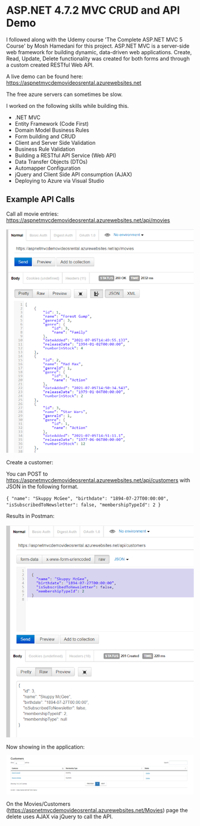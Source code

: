 # ASP.NET 4.7.2 MVC CRUD and API Demo

I followed along with the Udemy course 'The Complete ASP.NET MVC 5 Course' by Mosh Hamedani for this project. ASP.NET MVC is a server-side web framework for building dynamic, data-driven web applications. Create, Read, Update, Delete functionality was created for both forms and through a custom created RESTful Web API.

A live demo can be found here: https://aspnetmvcdemovideosrental.azurewebsites.net 

The free azure servers can sometimes be slow.

I worked on the following skills while building this. 

* .NET MVC
* Entity Framework (Code First)
* Domain Model Business Rules
* Form building and CRUD
* Client and Server Side Validation
* Business Rule Validation
* Building a RESTful API Service (Web API)
* Data Transfer Objects (DTOs)
* Automapper Configuration
* jQuery and Client Side API consumption (AJAX)
* Deploying to Azure via Visual Studio

## Example API Calls

Call all movie entries: https://aspnetmvcdemovideosrental.azurewebsites.net/api/movies

![Screenshot](./Video-Rental/Content/Images/postman-all-movies.png)

Create a customer: 

You can POST to https://aspnetmvcdemovideosrental.azurewebsites.net/api/customers with JSON in the following format. 

`{
    "name": "Skuppy McGee",
    "birthdate": "1894-07-27T00:00:00",
    "isSubscribedToNewsletter": false,
    "membershipTypeId": 2
  }`

Results in Postman:

![Screenshot](./Video-Rental/Content/Images/postman-create-customer.png)

Now showing in the application:

![Screenshot](./Video-Rental/Content/Images/customer-created.png)

On the Movies/Customers (https://aspnetmvcdemovideosrental.azurewebsites.net/Movies) page the delete uses AJAX via jQuery to call the API.